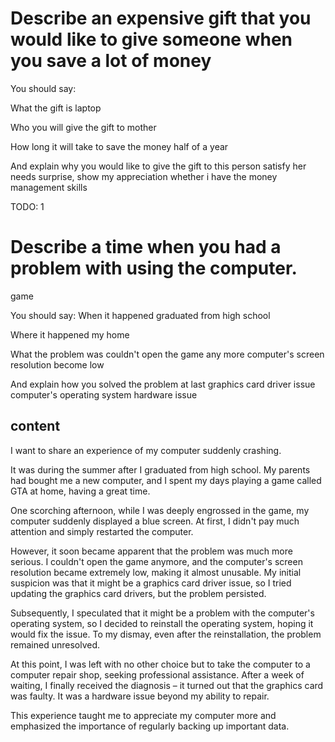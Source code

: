 # Describe an expensive gift that you would like to give someone when you save a lot of money

You should say:

What the gift is
laptop

Who you will give the gift to
mother

How long it will take to save the money
half of a year

And explain why you would like to give the gift to this person
satisfy her needs
surprise, show my appreciation
whether i have the money management skills

TODO: 1

# Describe a time when you had a problem with using the computer.

game

You should say:
When it happened
graduated from high school

Where it happened
my home

What the problem was
couldn't open the game any more
computer's screen resolution become low

And explain how you solved the problem at last
graphics card driver issue
computer's operating system
hardware issue

## content

I want to share an experience of my computer suddenly crashing.

It was during the summer after I graduated from high school. My parents had bought me a new computer, and I spent my days playing a game called GTA at home, having a great time.

One scorching afternoon, while I was deeply engrossed in the game, my computer suddenly displayed a blue screen. At first, I didn't pay much attention and simply restarted the computer.

However, it soon became apparent that the problem was much more serious. I couldn't open the game anymore, and the computer's screen resolution became extremely low, making it almost unusable. My initial suspicion was that it might be a graphics card driver issue, so I tried updating the graphics card drivers, but the problem persisted.

Subsequently, I speculated that it might be a problem with the computer's operating system, so I decided to reinstall the operating system, hoping it would fix the issue. To my dismay, even after the reinstallation, the problem remained unresolved.

At this point, I was left with no other choice but to take the computer to a computer repair shop, seeking professional assistance. After a week of waiting, I finally received the diagnosis – it turned out that the graphics card was faulty. It was a hardware issue beyond my ability to repair.

This experience taught me to appreciate my computer more and emphasized the importance of regularly backing up important data.
